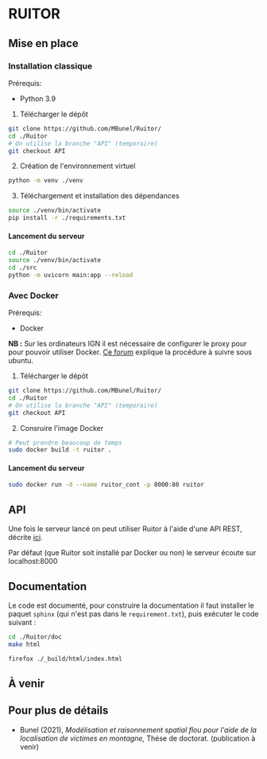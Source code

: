 # RUITOR

## Mise en place


### Installation classique

Prérequis:
- Python 3.9

1. Télécharger le dépôt

```sh
git clone https://github.com/MBunel/Ruitor/
cd ./Ruitor
# On utilise la branche "API" (temporaire)
git checkout API 
```

2. Création de l'environnement virtuel

```sh
python -m venv ./venv
```

3. Téléchargement et installation des dépendances

```sh
source ./venv/bin/activate
pip install -r ./requirements.txt
```

#### Lancement du serveur

```sh
cd ./Ruitor
source ./venv/bin/activate
cd ./src
python -m uvicorn main:app --reload 
```

### Avec Docker

Prérequis:
- Docker

**NB :** Sur les ordinateurs IGN il est nécessaire de configurer le proxy pour pour pouvoir utiliser Docker. [Ce forum](https://stackoverflow.com/a/38386911) explique la procédure à suivre sous ubuntu.



1. Télécharger le dépôt

```sh
git clone https://github.com/MBunel/Ruitor/
cd ./Ruitor
# On utilise la branche "API" (temporaire)
git checkout API 
```

2. Consruire l'image Docker

```sh
# Peut prendre beaucoup de temps
sudo docker build -t ruitor .
```

#### Lancement du serveur

```sh
sudo docker run -d --name ruitor_cont -p 8000:80 ruitor
```


## API

Une fois le serveur lancé on peut utiliser Ruitor à l'aide d'une API REST, décrite [ici](https://github.com/MBunel/Ruitor-Api).

Par défaut (que Ruitor soit installé par Docker ou non) le serveur écoute sur localhost:8000


## Documentation

Le code est documenté, pour construire la documentation il faut installer le paquet `sphinx` (qui n'est pas dans le `requirement.txt`), puis exécuter le code suivant :

```sh
cd ./Ruitor/doc
make html

firefox ./_build/html/index.html 
```

## À venir

## Pour plus de détails

- Bunel (2021), *Modélisation et raisonnement spatial flou pour l'aide de la localisation de victimes en montagne,* Thèse de doctorat. (publication à venir)
